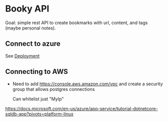 # Booky API

Goal: simple rest API to create bookmarks with url, content, and tags (maybe personal notes).


## Connect to azure

See [Deployment](./Deployment/README.md)

## Connecting to AWS

- Need to add https://console.aws.amazon.com/vpc and create a security group that allows postgres connections

    Can whitelist just "MyIp"

https://docs.microsoft.com/en-us/azure/app-service/tutorial-dotnetcore-sqldb-app?pivots=platform-linux